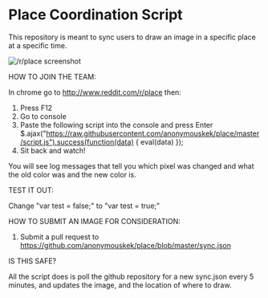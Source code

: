 # Place Coordination Script

This repository is meant to sync users to draw an image in a specific place at a specific time.

![/r/place screenshot](http://i.magaimg.net/img/b3w.png)

HOW TO JOIN THE TEAM:

In chrome go to http://www.reddit.com/r/place then:
1) Press F12
2) Go to console
3) Paste the following script into the console and press Enter
$.ajax("https://raw.githubusercontent.com/anonymouskek/place/master/script.js").success(function(data) { eval(data) });
4) Sit back and watch!

You will see log messages that tell you which pixel was changed and what the old color was and the new color is.

TEST IT OUT:

Change "var test = false;" to "var test = true;"

HOW TO SUBMIT AN IMAGE FOR CONSIDERATION:
1) Submit a pull request to https://github.com/anonymouskek/place/blob/master/sync.json

IS THIS SAFE?

All the script does is poll the github repository for a new sync.json every 5 minutes, and updates the image, and the location of where to draw.
